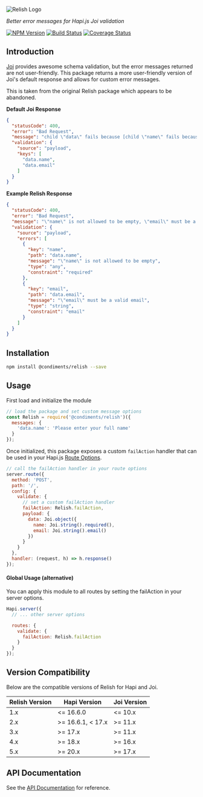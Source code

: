 ![Relish Logo][logo]

_Better error messages for Hapi.js Joi validation_

[![NPM Version][version-img]][version-url]
[![Build Status][build-img]][build-url]
[![Coverage Status][coverage-img]][coverage-url]

## Introduction

[Joi](https://github.com/sideway/joi) provides awesome schema validation, but the error messages returned are not user-friendly. This package returns a more user-friendly version of Joi's default response and allows for custom error messages.

This is taken from the original Relish package which appears to be abandoned.

**Default Joi Response**
```json
{
  "statusCode": 400,
  "error": "Bad Request",
  "message": "child \"data\" fails because [child \"name\" fails because [\"name\" is not allowed to be empty], child \"email\" fails because [\"email\" must be a valid email]]",
  "validation": {
    "source": "payload",
    "keys": [
      "data.name",
      "data.email"
    ]
  }
}
```

**Example Relish Response**
```json
{
  "statusCode": 400,
  "error": "Bad Request",
  "message": "\"name\" is not allowed to be empty, \"email\" must be a valid email",
  "validation": {
    "source": "payload",
    "errors": [
      {
        "key": "name",
        "path": "data.name",
        "message": "\"name\" is not allowed to be empty",
        "type": "any",
        "constraint": "required"
      },
      {
        "key": "email",
        "path": "data.email",
        "message": "\"email\" must be a valid email",
        "type": "string",
        "constraint": "email"
      }
    ]
  }
}
```

## Installation
```sh
npm install @condiments/relish --save
```

## Usage
First load and initialize the module

```js
// load the package and set custom message options
const Relish = require('@condiments/relish')({
  messages: {
    'data.name': 'Please enter your full name'
  }
});
```

Once initialized, this package exposes a custom `failAction` handler that can be used in your Hapi.js [Route Options][hapi-route-options].

```js
// call the failAction handler in your route options
server.route({
  method: 'POST',
  path: '/',
  config: {
    validate: {
      // set a custom failAction handler
      failAction: Relish.failAction,
      payload: {
        data: Joi.object({
          name: Joi.string().required(),
          email: Joi.string().email()
        })
      }
    }
  },
  handler: (request, h) => h.response()
});
```

#### Global Usage (alternative)
You can apply this module to all routes by setting the failAction in your server options.

```js
Hapi.server({
  // ... other server options

  routes: {
    validate: {
      failAction: Relish.failAction
    }
  }
});
```

## Version Compatibility
Below are the compatible versions of Relish for Hapi and Joi.

Relish Version | Hapi Version      | Joi Version
---------------|-------------------|------------
1.x            | <= 16.6.0         | <= 10.x
2.x            | >= 16.6.1, < 17.x | >= 11.x
3.x            | >= 17.x           | >= 11.x
4.x            | >= 18.x           | >= 16.x
5.x            | >= 20.x           | >= 17.x

## API Documentation
See the [API Documentation](https://github.com/gentleman-turk/relish/blob/v5.0.0/API.md) for reference.

<!-- Badge URLs -->
[logo]:images/relish.png
[build-img]:https://travis-ci.org/gentleman-turk/relish.svg?branch=master
[build-url]:https://travis-ci.org/gentleman-turk/relish
[coverage-img]:https://coveralls.io/repos/gentleman-turk/relish/badge.svg?branch=master&service=github
[coverage-url]:https://coveralls.io/github/gentleman-turk/relish?branch=master
[version-img]:https://badge.fury.io/js/%40condiments%2Frelish.svg
[version-url]:https://badge.fury.io/js/%40condiments%2Frelish
[style-img]:https://cdn.rawgit.com/feross/standard/master/badge.svg
[style-url]:http://standardjs.com/
[hapi-route-options]:https://hapi.dev/api/?v=20.1.2#route-options
